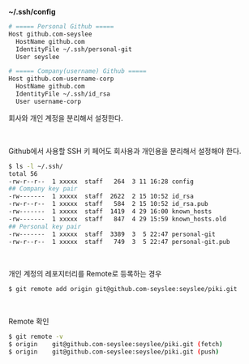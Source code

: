 

**~/.ssh/config**
```bash
# ===== Personal Github =====
Host github.com-seyslee
  HostName github.com
  IdentityFile ~/.ssh/personal-git
  User seyslee

# ===== Company(username) Github =====
Host github.com-username-corp
  HostName github.com
  IdentityFile ~/.ssh/id_rsa
  User username-corp
```
회사와 개인 계정을 분리해서 설정한다.

<br>

Github에서 사용할 SSH 키 페어도 회사용과 개인용을 분리해서 설정해야 한다.

```bash
$ ls -l ~/.ssh/
total 56
-rw-r--r--  1 xxxxx  staff   264  3 11 16:28 config
## Company key pair
-rw-------  1 xxxxx  staff  2622  2 15 10:52 id_rsa
-rw-r--r--  1 xxxxx  staff   584  2 15 10:52 id_rsa.pub
-rw-------  1 xxxxx  staff  1419  4 29 16:00 known_hosts
-rw-------  1 xxxxx  staff   847  4 29 15:59 known_hosts.old
## Personal key pair
-rw-------  1 xxxxx  staff  3389  3  5 22:47 personal-git
-rw-r--r--  1 xxxxx  staff   749  3  5 22:47 personal-git.pub
```

<br>

개인 계정의 레포지터리를 Remote로 등록하는 경우

```bash
$ git remote add origin git@github.com-seyslee:seyslee/piki.git
```

<br>

Remote 확인

```bash
$ git remote -v
$ origin	git@github.com-seyslee:seyslee/piki.git (fetch)
$ origin	git@github.com-seyslee:seyslee/piki.git (push)
```